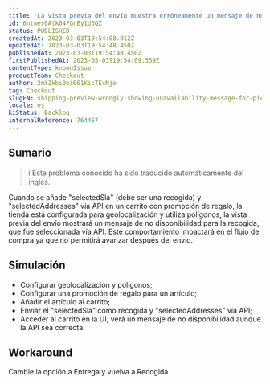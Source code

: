 ```yaml
---
title: 'La vista previa del envío muestra erróneamente un mensaje de no disponibilidad para la recogida'
id: 6ntmev0Atk04FGnEy1U3QZ
status: PUBLISHED
createdAt: 2023-03-03T19:54:08.912Z
updatedAt: 2023-03-03T19:54:48.450Z
publishedAt: 2023-03-03T19:54:48.450Z
firstPublishedAt: 2023-03-03T19:54:09.559Z
contentType: knownIssue
productTeam: Checkout
author: 2mXZkbi0oi061KicTExNjo
tag: Checkout
slugEN: shipping-preview-wrongly-showing-unavailability-message-for-pickup
locale: es
kiStatus: Backlog
internalReference: 764457
---
```


## Sumario

>ℹ️ Este problema conocido ha sido traducido automáticamente del inglés.


Cuando se añade "selectedSla" (debe ser una recogida) y "selectedAddresses" vía API en un carrito con promoción de regalo, la tienda está configurada para geolocalización y utiliza polígonos, la vista previa del envío mostrará un mensaje de no disponibilidad para la recogida, que fue seleccionada vía API. Este comportamiento impactará en el flujo de compra ya que no permitirá avanzar después del envío.


##

## Simulación



- Configurar geolocalización y polígonos;
- Configurar una promoción de regalo para un artículo;
- Añadir el artículo al carrito;
- Enviar el "selectedSla" como recogida y "selectedAddresses" vía API;
- Acceder al carrito en la UI, verá un mensaje de no disponibilidad aunque la API sea correcta.



## Workaround


Cambie la opción a Entrega y vuelva a Recogida




